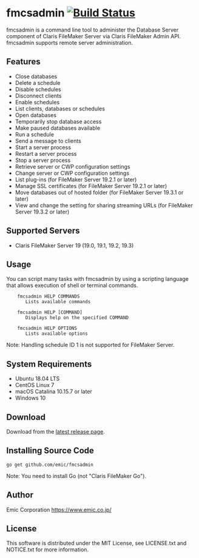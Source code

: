 fmcsadmin [![Build Status](https://github.com/emic/fmcsadmin/actions/workflows/go.yml/badge.svg)](https://github.com/emic/fmcsadmin/actions/workflows/go.yml)
=========
fmcsadmin is a command line tool to administer the Database Server component of Claris FileMaker Server via Claris FileMaker Admin API. fmcsadmin supports remote server administration.

Features
-----
- Close databases
- Delete a schedule
- Disable schedules
- Disconnect clients
- Enable schedules
- List clients, databases or schedules
- Open databases
- Temporarily stop database access
- Make paused databases available
- Run a schedule
- Send a message to clients
- Start a server process
- Restart a server process
- Stop a server process
- Retrieve server or CWP configuration settings
- Change server or CWP configuration settings
- List plug-ins (for FileMaker Server 19.2.1 or later)
- Manage SSL certificates (for FileMaker Server 19.2.1 or later)
- Move databases out of hosted folder (for FileMaker Server 19.3.1 or later)
- View and change the setting for sharing streaming URLs (for FileMaker Server 19.3.2 or later)

Supported Servers
-----
- Claris FileMaker Server 19 (19.0, 19.1, 19.2, 19.3)

Usage
-----
You can script many tasks with fmcsadmin by using a scripting language that allows execution of shell or terminal commands.

```
    fmcsadmin HELP COMMANDS
       Lists available commands

    fmcsadmin HELP [COMMAND]
       Displays help on the specified COMMAND

    fmcsadmin HELP OPTIONS
       Lists available options
```
Note: Handling schedule ID 1 is not supported for FileMaker Server.

System Requirements
-----
- Ubuntu 18.04 LTS
- CentOS Linux 7
- macOS Catalina 10.15.7 or later
- Windows 10

Download
-----
Download from the [latest release page](https://github.com/emic/fmcsadmin/releases/latest).

Installing Source Code
-----
```
go get github.com/emic/fmcsadmin
```
Note: You need to install Go (not "Claris FileMaker Go").

Author
-----
Emic Corporation <https://www.emic.co.jp/>

License
-----
This software is distributed under the MIT License, see LICENSE.txt and NOTICE.txt for more information.